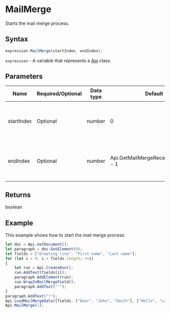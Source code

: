 # MailMerge

Starts the mail merge process.

## Syntax

```javascript
expression.MailMerge(startIndex, endIndex);
```

`expression` - A variable that represents a [Api](../Api.md) class.

## Parameters

| **Name** | **Required/Optional** | **Data type** | **Default** | **Description** |
| ------------- | ------------- | ------------- | ------------- | ------------- |
| startIndex | Optional | number | 0 | The start index of the document for mail merge process. |
| endIndex | Optional | number | Api.GetMailMergeReceptionsCount() - 1 | The end index of the document for mail merge process. |

## Returns

boolean

## Example

This example shows how to start the mail merge process.

```javascript editor-
let doc = Api.GetDocument();
let paragraph = doc.GetElement(0);
let fields = ["Greeting line", "First name", "Last name"];
for (let i = 0; i < fields.length; ++i) 
{
	let run = Api.CreateRun();
	run.AddText(fields[i]);
	paragraph.AddElement(run);
	run.WrapInMailMergeField();
	paragraph.AddText(" ");
}
paragraph.AddText("!");
Api.LoadMailMergeData([fields, ["Dear", "John", "Smith"], ["Hello", "Lara", "Davis"]]);
Api.MailMerge(1);
```
